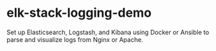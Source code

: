# elk-stack-logging-demo
Set up Elasticsearch, Logstash, and Kibana using Docker or Ansible to parse and visualize logs from Nginx or Apache.

